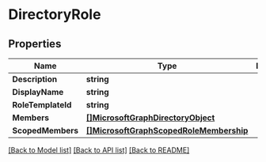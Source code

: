 # DirectoryRole

## Properties

Name | Type | Description | Notes
------------ | ------------- | ------------- | -------------
**Description** | **string** |  | [optional] 
**DisplayName** | **string** |  | [optional] 
**RoleTemplateId** | **string** |  | [optional] 
**Members** | [**[]MicrosoftGraphDirectoryObject**](microsoft.graph.directoryObject.md) |  | [optional] 
**ScopedMembers** | [**[]MicrosoftGraphScopedRoleMembership**](microsoft.graph.scopedRoleMembership.md) |  | [optional] 

[[Back to Model list]](../README.md#documentation-for-models) [[Back to API list]](../README.md#documentation-for-api-endpoints) [[Back to README]](../README.md)


